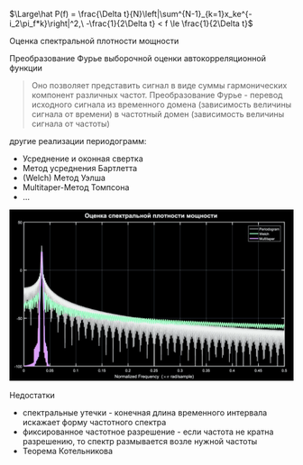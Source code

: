 
$\Large\hat P(f) = \frac{\Delta t}{N}\left|\sum^{N-1}_{k=1}x_ke^{-i_2\pi_f*k}\right|^2,\ -\frac{1}{2\Delta t} < f \le \frac{1}{2\Delta t}$

Оценка спектральной плотности мощности

Преобразование Фурье выборочной оценки автокорреляционной функции

> Оно позволяет представить сигнал в виде суммы гармонических компонент различных частот.
> Преобразование Фурье - перевод исходного сигнала из временного домена (зависимость величины сигнала от времени) в частотный домен (зависимость величины сигнала от частоты)

другие реализации периодограмм:

- Усреднение и оконная свертка
- Метод усреднения Бартлетта
- (Welch) Метод Уэлша
- Multitaper-Метод Томпсона
- …

![Alt текст](photos/Untitled.png)

Недостатки

- спектральные утечки - конечная длина временного интервала искажает форму частотного спектра
- фиксированное частотное разрешение - если частота не кратна разрешению, то спектр размывается возле нужной частоты
- Теорема Котельникова
